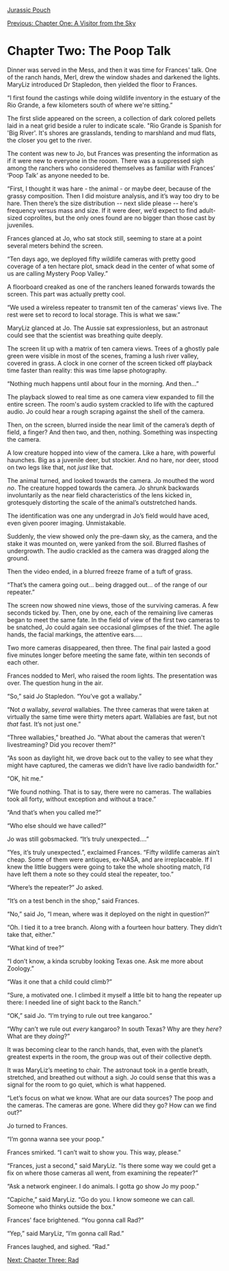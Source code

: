 [Jurassic Pouch](README.md)

[Previous: Chapter One: A Visitor from the Sky](ch01.md)

# Chapter Two: The Poop Talk

Dinner was served in the Mess, and then it was time for Frances' talk. One of the ranch hands, Merl, drew the window shades and darkened the lights. MaryLiz introduced Dr Stapledon, then yielded the floor to Frances. 

“I first found the castings while doing wildlife inventory in the estuary of the Rio Grande, a few kilometers south of where we're sitting.”

The first slide appeared on the screen, a collection of dark colored pellets laid in a neat grid beside a ruler to indicate scale. "Rio Grande is Spanish for 'Big River'. It's shores are grasslands, tending to marshland and mud flats, the closer you get to the river.

The content was new to Jo, but Frances was presenting the information as if it were new to everyone in the rooom. There was a suppressed sigh among the ranchers who considered themselves as familiar with Frances’ ‘Poop Talk’ as anyone needed to be.

“First, I thought it was hare - the animal - or maybe deer, because of the grassy composition. Then I did moisture analysis, and it’s way too dry to be hare. Then there’s the size distribution -- next slide please -- here's frequency versus mass and size. If it were deer, we’d expect to find adult-sized coprolites, but the only ones found are no bigger than those cast by juveniles.

Frances glanced at Jo, who sat stock still, seeming to stare at a point several meters behind the screen.  

“Ten days ago, we deployed fifty wildlife cameras with pretty good coverage of a ten hectare plot, smack dead in the center of what some of us are calling Mystery Poop Valley.”

A floorboard creaked as one of the ranchers leaned forwards towards the screen. This part was actually pretty cool.

“We used a wireless repeater to transmit ten of the cameras' views live. The rest were set to record to  local storage. This is what we saw.”

MaryLiz glanced at Jo. The Aussie sat expressionless, but an astronaut could see that the scientist was breathing quite deeply. 

The screen lit up with a matrix of ten camera views. Trees of a ghostly pale green were visible in most of the scenes, framing a lush river valley, covered in grass. A clock in one corner of the screen ticked off playback time faster than reality: this was time lapse photography.

“Nothing much happens until about four in the morning. And then...”

The playback slowed to real time as one camera view expanded to fill the entire screen. The room's audio system crackled to life with the captured audio. Jo could hear a rough scraping against the shell of the camera. 

Then, on the screen, blurred inside the near limit of the camera’s depth of field, a finger? And then two, and then, nothing. Something was inspecting the camera.

A low creature hopped into view of the camera. Like a hare, with powerful haunches. Big as a juvenile deer, but stockier. And no hare, nor deer, stood on two legs like that, not _just_ like that.

The animal turned, and looked towards the camera. Jo mouthed the word _no_. The creature hopped towards the camera. Jo shrunk backwards involuntarily as the near field characteristics of the lens kicked in, grotesquely distorting the scale of the animal’s outstretched hands.

The identification was one any undergrad in Jo’s field would have aced, even given poorer imaging. Unmistakable.

Suddenly, the view showed only the pre-dawn sky, as the camera, and the stake it was mounted on, were yanked from the soil. Blurred flashes of undergrowth. The audio crackled as the camera was dragged along the ground. 

Then the video ended, in a blurred freeze frame of a tuft of grass. 

“That’s the camera going out… being dragged out… of the range of our repeater.”

The screen now showed nine views, those of the surviving cameras. A few seconds ticked by. Then, one by one, each of the remaining live cameras began to meet the same fate. In the field of view of the first two cameras to be snatched, Jo could again see occasional glimpses of the thief. The agile hands, the facial markings, the attentive ears…..

Two more cameras disappeared, then three. The final pair lasted a good five minutes longer before meeting the same fate, within ten seconds of each other.

Frances nodded to Merl, who raised the room lights. The presentation was over. The question hung in the air.

“So,” said Jo Stapledon. “You’ve got a wallaby.”

“Not _a_ wallaby, _several_ wallabies. The three cameras that were taken at virtually the same time were thirty meters apart. Wallabies are fast, but not _that_ fast. It’s not just one.”

“Three wallabies,” breathed Jo. "What about the cameras that weren't livestreaming? Did you recover them?"

“As soon as daylight hit, we drove back out to the valley to see what they might have captured, the cameras we didn’t have live radio bandwidth for.”

“OK, hit me.”

“We found nothing. That is to say, there were no cameras. The wallabies took all forty, without exception and without a trace.”

“And that’s when you called me?”

“Who else should we have called?”

Jo was still gobsmacked. “It’s truly unexpected....”

“Yes, it’s truly unexpected.”, exclaimed Frances. “Fifty wildlife cameras ain’t cheap. Some of them were antiques, ex-NASA, and are irreplaceable. If I knew the little buggers were going to take the whole shooting match, I’d have left them a note so they could steal the repeater, too.”

“Where’s the repeater?” Jo asked.

“It’s on a test bench in the shop,” said Frances.

“No,” said Jo, “I mean, where was it deployed on the night in question?”

“Oh. I tied it to a tree branch. Along with a fourteen hour battery. They didn’t take that, either.”

“What kind of tree?”

“I don’t know, a kinda scrubby looking Texas one. Ask me more about Zoology.”

“Was it one that a child could climb?”

“Sure, a motivated one. I climbed it myself a little bit to hang the repeater up there: I needed line of sight back to the Ranch.”

“OK,” said Jo. “I’m trying to rule out tree kangaroo.”

“Why can’t we rule out _every_ kangaroo? In south Texas? Why are they _here_? What are they _doing_?”

It was becoming clear to the ranch hands, that, even with the planet’s greatest experts in the room, the group was out of their collective depth.

It was MaryLiz’s meeting to chair. The astronaut took in a gentle breath, stretched, and breathed out without a sigh. Jo could sense that this was a signal for the room to go quiet, which is what happened.

“Let’s focus on what we know. What are our data sources? The poop and the cameras. The cameras are gone. Where did they go? How can we find out?”

Jo turned to Frances.

“I’m gonna wanna see your poop.”

Frances smirked. “I can’t wait to show you. This way, please.”

“Frances, just a second," said MaryLiz. "Is there some way we could get a fix on where those cameras all went, from examining the repeater?”

“Ask a network engineer. I do animals. I gotta go show Jo my poop.”

“Capiche,” said MaryLiz. “Go do you. I know someone we can call. Someone who thinks outside the box."

Frances' face brightened. “You gonna call Rad?”

“Yep,” said MaryLiz, “I’m gonna call Rad.”

Frances laughed, and sighed. “Rad.”

[Next: Chapter Three: Rad](ch03.md)
